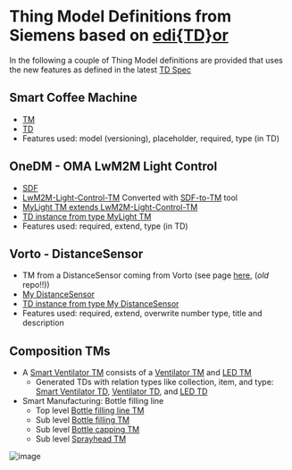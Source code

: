 # Thing Model Definitions from Siemens based on [edi{TD}or](https://eclipse.github.io/editdor/)

In the following a couple of Thing Model definitions are provided that uses the new features as defined in the latest [TD Spec](https://w3c.github.io/wot-thing-description/#thing-model) 

## Smart Coffee Machine 
  * [TM](./TMs/siemens-Smart-Coffee-Machine-TM.tm.jsonld)
  * [TD](./TDs/siemens-Smart-Coffee-Machine-TD.td.jsonld)
  * Features used: model (versioning), placeholder, required, type (in TD)
  
## OneDM - OMA LwM2M Light Control
  * [SDF](https://github.com/one-data-model/playground/blob/master/sdfObject/sdfobject-light_control.sdf.json)
  * [LwM2M-Light-Control-TM](./TMs/siemens-LwM2M-Light-Control-TM.tm.jsonld) Converted with [SDF-to-TM](https://github.com/roman-kravtsov/sdf-object-converter) tool 
  * [MyLight TM extends LwM2M-Light-Control-TM](./TMs/siemens-MyLight-Extends-LwM2M.tm.jsonld)
  * [TD instance from type MyLight TM](./TDs/siemens-MyLight-Extends-LwM2M.td.jsonld)
  * Features used: required, extend, type (in TD)

## Vorto - DistanceSensor
  * TM from a DistanceSensor coming from Vorto (see page [here](https://github.com/w3c/wot-testing/tree/main/events/2021.03.Online/TMs/Vorto), (*old* repo!!))
  * [My DistanceSensor](./TMs/siemens-MyDistanceSensor-Extends-VortoModel.tm.jsonld)
  * [TD instance from type My DistanceSensor](./TDs/siemens-MyDistanceSensor-Extends-VortoModel.td.jsonld)
  * Features used: required, extend, overwrite number type, title and description

## Composition TMs 
  * A [Smart Ventilator TM](./TMs/siemens-SmartVentilator.tm.jsonld) consists of a [Ventilator TM](./TMs/siemens-Ventilator.tm.jsonld) and [LED TM](./TMs/siemens-LED.tm.jsonld)
    * Generated TDs with relation types like collection, item, and type: [Smart Ventilator TD](./TDs/siemens-SmartVentilator.td.jsonld),  [Ventilator TD](./TDs/siemens-Ventilator.td.jsonld), and [LED TD](./TDs/siemens-LED.td.jsonld)
  * Smart Manufacturing: Bottle filling line 
    * Top level [Bottle filling line TM](./TMs/siemens-BottleFillingLine.tm.jsonld)
    * Sub level [Bottle filling TM](./TMs/siemens-BottleFilling.tm.jsonld)
    * Sub level [Bottle capping TM](./TMs/siemens-BottleCapping.tm.jsonld)
    * Sub level [Sprayhead TM](./TMs/siemens-Sprayhead.tm.jsonld)

![image](https://user-images.githubusercontent.com/13832739/135072267-40e9bf1a-d034-4daf-ba35-2b370864349d.png)




